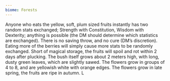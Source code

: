 ```yaml
---
biome: Forests
---
```

Anyone who eats the yellow, soft, plum sized fruits instantly has two random stats exchanged; Strength with Constitution, Wisdom with Dexterity; anything is possible (the DM should determine which statistics are exchanged). There is no saving throw, and no cure (DM’s discretion). Eating more of the berries will simply cause more stats to be randomly exchanged. Short of magical storage, the fruits will spoil and rot within 2 days after plucking. The bush itself grows about 2 meters high, with long, dusty green leaves, which are slightly sawed. The flowers grow in groups of 4 to 8, and are yellowish white with orange edges. The flowers grow in late spring, the fruits are ripe in autumn. L 

